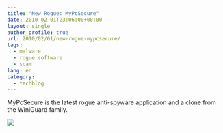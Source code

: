 ```yaml
---
title: "New Rogue: MyPcSecure"
date: 2010-02-01T23:06:00+00:00
layout: single
author_profile: true
url: 2010/02/01/new-rogue-mypcsecure/
tags:
  - malware
  - rogue software
  - scam
lang: en
category: 
  - techblog
---
```

MyPcSecure is the latest rogue anti-spyware application and a clone from the WiniGuard family.

[![](http://2.bp.blogspot.com/_vaUVXcmC3OI/S2dXRnoOAtI/AAAAAAAAAxA/-o2FV_iMXbU/s640/mypcsecure.jpg)](http://2.bp.blogspot.com/_vaUVXcmC3OI/S2dXRnoOAtI/AAAAAAAAAxA/-o2FV_iMXbU/s1600-h/mypcsecure.jpg)